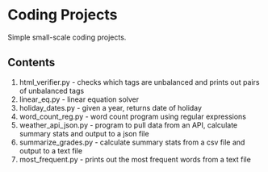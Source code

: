 # Coding Projects
Simple small-scale coding projects. 

## Contents 
1. html_verifier.py - checks which tags are unbalanced and prints out pairs of unbalanced tags
2. linear_eq.py - linear equation solver 
3. holiday_dates.py - given a year, returns date of holiday 
4. word_count_reg.py - word count program using regular expressions 
5. weather_api_json.py - program to pull data from an API, calculate summary stats and output to a json file 
6. summarize_grades.py - calculate summary stats from a csv file and output to a text file 
7. most_frequent.py - prints out the most frequent words from a text file 
 